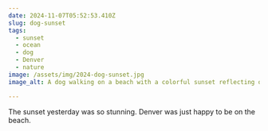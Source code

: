 ```yaml
---
date: 2024-11-07T05:52:53.410Z
slug: dog-sunset
tags:
  - sunset
  - ocean
  - dog
  - Denver
  - nature
image: /assets/img/2024-dog-sunset.jpg
image_alt: A dog walking on a beach with a colorful sunset reflecting on the wet sand underneath.

---
```


The sunset yesterday was so stunning. Denver was just happy to be on the beach.
